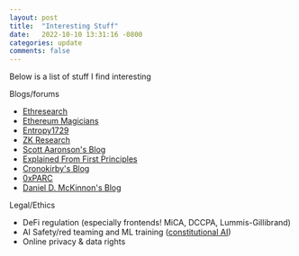 ```yaml
---
layout: post
title:  "Interesting Stuff"
date:   2022-10-10 13:31:16 -0800
categories: update
comments: false
---
```


Below is a list of stuff I find interesting

Blogs/forums
- [Ethresearch](https://ethresear.ch/)
- [Ethereum Magicians](https://ethereum-magicians.org/)
- [Entropy1729](https://www.entropy1729.com/)
- [ZK Research](https://zkresear.ch/)
- [Scott Aaronson's Blog](https://scottaaronson.blog/)
- [Explained From First Principles](https://explained-from-first-principles.com/)
- [Cronokirby's Blog](https://cronokirby.com/)
- [0xPARC](https://0xparc.org/)
- [Daniel D. McKinnon's Blog](https://www.ddmckinnon.com/)

Legal/Ethics
- DeFi regulation (especially frontends! MiCA, DCCPA, Lummis-Gillibrand)
- AI Safety/red teaming and ML training ([constitutional AI](https://www.anthropic.com/constitutional.pdf))
- Online privacy & data rights
